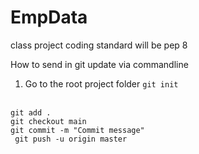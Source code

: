 # EmpData
class project
coding standard will be pep 8

How to send in git update via commandline
1. Go to the root project folder
<code>git init</code>
<br>
<code>git add .</code> 
<br>
<code>git checkout main</code>
<br>
<code>git commit -m "Commit message"</code>
<br>
<code> git push -u origin master</code>
